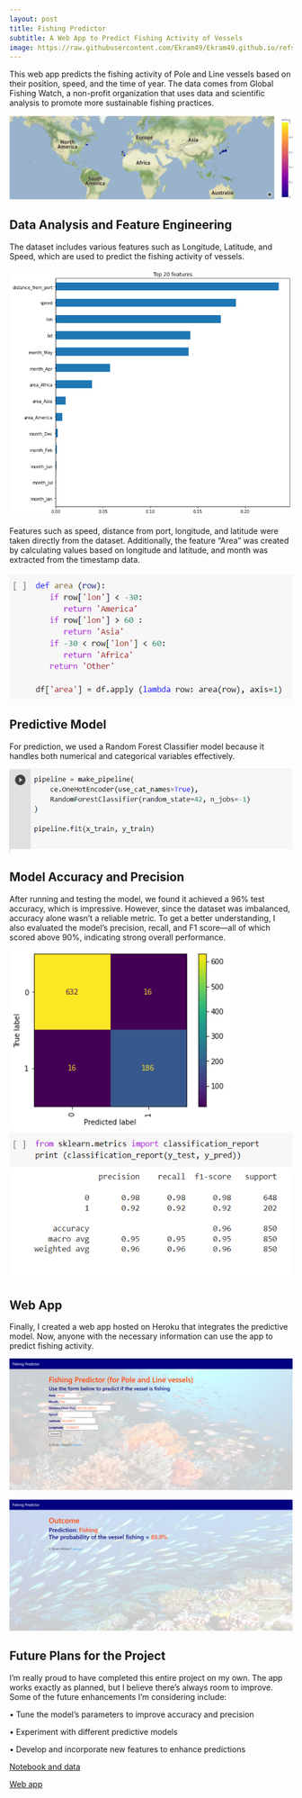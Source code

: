 ```yaml
---
layout: post
title: Fishing Predictor
subtitle: A Web App to Predict Fishing Activity of Vessels
image: https://raw.githubusercontent.com/Ekram49/Ekram49.github.io/refs/heads/master/img/Fishing%20Predictor/gfw-thumbnail.jpg
---
```


This web app predicts the fishing activity of Pole and Line vessels based on their position, speed, and the time of year. The data comes from Global Fishing Watch, a non-profit organization that uses data and scientific analysis to promote more sustainable fishing practices.

![Crepe](https://raw.githubusercontent.com/Ekram49/Ekram49.github.io/refs/heads/master/img/Fishing%20Predictor/map%20of%20fishing.png)



## Data Analysis and Feature Engineering

The dataset includes various features such as Longitude, Latitude, and Speed, which are used to predict the fishing activity of vessels.

![Crepe](https://raw.githubusercontent.com/Ekram49/Ekram49.github.io/refs/heads/master/img/Fishing%20Predictor/Features.png)

Features such as speed, distance from port, longitude, and latitude were taken directly from the dataset. Additionally, the feature “Area” was created by calculating values based on longitude and latitude, and month was extracted from the timestamp data.

![Crepe](https://raw.githubusercontent.com/Ekram49/Ekram49.github.io/refs/heads/master/img/Fishing%20Predictor/Area.png)

## Predictive Model

For prediction, we used a Random Forest Classifier model because it handles both numerical and categorical variables effectively.

![Crepe](https://raw.githubusercontent.com/Ekram49/Ekram49.github.io/refs/heads/master/img/Fishing%20Predictor/Model.png)

## Model Accuracy and Precision

After running and testing the model, we found it achieved a 96% test accuracy, which is impressive. However, since the dataset was imbalanced, accuracy alone wasn’t a reliable metric. To get a better understanding, I also evaluated the model’s precision, recall, and F1 score—all of which scored above 90%, indicating strong overall performance.

![Crepe](https://raw.githubusercontent.com/Ekram49/Ekram49.github.io/refs/heads/master/img/Fishing%20Predictor/Confusion%20Matrix.png)
![Crepe](https://raw.githubusercontent.com/Ekram49/Ekram49.github.io/refs/heads/master/img/Fishing%20Predictor/Classification%20report.png)

## Web App

Finally, I created a web app hosted on Heroku that integrates the predictive model. Now, anyone with the necessary information can use the app to predict fishing activity.

![Crepe](https://raw.githubusercontent.com/Ekram49/Ekram49.github.io/refs/heads/master/img/Fishing%20Predictor/Prediction%20page.png)


![Crepe](https://raw.githubusercontent.com/Ekram49/Ekram49.github.io/refs/heads/master/img/Fishing%20Predictor/Result.png)



## Future Plans for the Project

I’m really proud to have completed this entire project on my own. The app works exactly as planned, but I believe there’s always room to improve. Some of the future enhancements I’m considering include:

•	Tune the model’s parameters to improve accuracy and precision

•	Experiment with different predictive models

•	Develop and incorporate new features to enhance predictions


[Notebook and data](https://github.com/Ekram49/gfw)

[Web app](http://fishing-predictor.herokuapp.com/)

